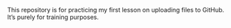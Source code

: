 This repository is for practicing my first lesson on uploading files to GitHub. It’s purely for training purposes.
